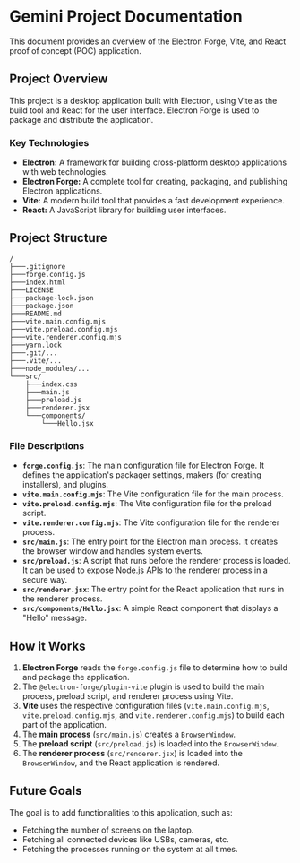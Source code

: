 # Gemini Project Documentation

This document provides an overview of the Electron Forge, Vite, and React proof of concept (POC) application.

## Project Overview

This project is a desktop application built with Electron, using Vite as the build tool and React for the user interface. Electron Forge is used to package and distribute the application.

### Key Technologies

*   **Electron:** A framework for building cross-platform desktop applications with web technologies.
*   **Electron Forge:** A complete tool for creating, packaging, and publishing Electron applications.
*   **Vite:** A modern build tool that provides a fast development experience.
*   **React:** A JavaScript library for building user interfaces.

## Project Structure

```
/
├───.gitignore
├───forge.config.js
├───index.html
├───LICENSE
├───package-lock.json
├───package.json
├───README.md
├───vite.main.config.mjs
├───vite.preload.config.mjs
├───vite.renderer.config.mjs
├───yarn.lock
├───.git/...
├───.vite/...
├───node_modules/...
└───src/
    ├───index.css
    ├───main.js
    ├───preload.js
    ├───renderer.jsx
    └───components/
        └───Hello.jsx
```

### File Descriptions

*   **`forge.config.js`**: The main configuration file for Electron Forge. It defines the application's packager settings, makers (for creating installers), and plugins.
*   **`vite.main.config.mjs`**: The Vite configuration file for the main process.
*   **`vite.preload.config.mjs`**: The Vite configuration file for the preload script.
*   **`vite.renderer.config.mjs`**: The Vite configuration file for the renderer process.
*   **`src/main.js`**: The entry point for the Electron main process. It creates the browser window and handles system events.
*   **`src/preload.js`**: A script that runs before the renderer process is loaded. It can be used to expose Node.js APIs to the renderer process in a secure way.
*   **`src/renderer.jsx`**: The entry point for the React application that runs in the renderer process.
*   **`src/components/Hello.jsx`**: A simple React component that displays a "Hello" message.

## How it Works

1.  **Electron Forge** reads the `forge.config.js` file to determine how to build and package the application.
2.  The `@electron-forge/plugin-vite` plugin is used to build the main process, preload script, and renderer process using Vite.
3.  **Vite** uses the respective configuration files (`vite.main.config.mjs`, `vite.preload.config.mjs`, and `vite.renderer.config.mjs`) to build each part of the application.
4.  The **main process** (`src/main.js`) creates a `BrowserWindow`.
5.  The **preload script** (`src/preload.js`) is loaded into the `BrowserWindow`.
6.  The **renderer process** (`src/renderer.jsx`) is loaded into the `BrowserWindow`, and the React application is rendered.

## Future Goals

The goal is to add functionalities to this application, such as:

*   Fetching the number of screens on the laptop.
*   Fetching all connected devices like USBs, cameras, etc.
*   Fetching the processes running on the system at all times.
